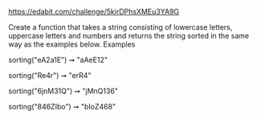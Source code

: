 https://edabit.com/challenge/5kirDPhsXMEu3YA9G

Create a function that takes a string consisting of lowercase letters, uppercase letters and numbers and returns the string sorted in the same way as the examples below.
Examples

sorting("eA2a1E") ➞ "aAeE12"

sorting("Re4r") ➞ "erR4"

sorting("6jnM31Q") ➞ "jMnQ136"

sorting("846ZIbo") ➞ "bIoZ468"